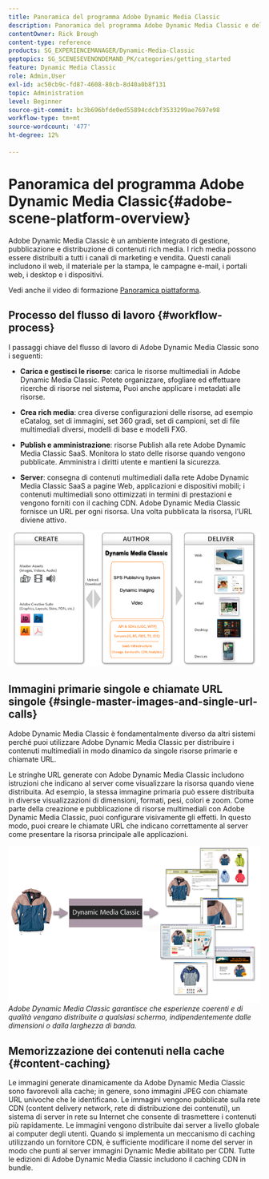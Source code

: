 ```yaml
---
title: Panoramica del programma Adobe Dynamic Media Classic
description: Panoramica del programma Adobe Dynamic Media Classic e dell'intero processo di workflow.
contentOwner: Rick Brough
content-type: reference
products: SG_EXPERIENCEMANAGER/Dynamic-Media-Classic
geptopics: SG_SCENESEVENONDEMAND_PK/categories/getting_started
feature: Dynamic Media Classic
role: Admin,User
exl-id: ac50cb9c-fd87-4608-80cb-8d40a0b8f131
topic: Administration
level: Beginner
source-git-commit: bc3b696bfde0ed55894cdcbf3533299ae7697e98
workflow-type: tm+mt
source-wordcount: '477'
ht-degree: 12%

---
```


# Panoramica del programma Adobe Dynamic Media Classic{#adobe-scene-platform-overview}

Adobe Dynamic Media Classic è un ambiente integrato di gestione, pubblicazione e distribuzione di contenuti rich media. I rich media possono essere distribuiti a tutti i canali di marketing e vendita. Questi canali includono il web, il materiale per la stampa, le campagne e-mail, i portali web, i desktop e i dispositivi.

Vedi anche il video di formazione [Panoramica piattaforma](https://s7d5.scene7.com/s7viewers/html5/VideoViewer.html?videoserverurl=https://s7d5.scene7.com/is/content/&amp;emailurl=https://s7d5.scene7.com/s7/emailFriend&amp;serverUrl=https://s7d5.scene7.com/is/image/&amp;config=Scene7SharedAssets/Universal_HTML5_Video&amp;contenturl=https://s7d5.scene7.com/skins/&amp;asset=S7tutorials/572_Platform%20Overview_converted%20renamed_Getting%20Started-AVS).

## Processo del flusso di lavoro {#workflow-process}

I passaggi chiave del flusso di lavoro di Adobe Dynamic Media Classic sono i seguenti:

* **Carica e gestisci le risorse**: carica le risorse multimediali in Adobe Dynamic Media Classic. Potete organizzare, sfogliare ed effettuare ricerche di risorse nel sistema, Puoi anche applicare i metadati alle risorse.

* **Crea rich media**: crea diverse configurazioni delle risorse, ad esempio eCatalog, set di immagini, set 360 gradi, set di campioni, set di file multimediali diversi, modelli di base e modelli FXG.

* **Publish e amministrazione**: risorse Publish alla rete Adobe Dynamic Media Classic SaaS. Monitora lo stato delle risorse quando vengono pubblicate. Amministra i diritti utente e mantieni la sicurezza.

* **Server**: consegna di contenuti multimediali dalla rete Adobe Dynamic Media Classic SaaS a pagine Web, applicazioni e dispositivi mobili; i contenuti multimediali sono ottimizzati in termini di prestazioni e vengono forniti con il caching CDN. Adobe Dynamic Media Classic fornisce un URL per ogni risorsa. Una volta pubblicata la risorsa, l’URL diviene attivo.

![Processo del flusso di lavoro di Adobe Dynamic Media Classic](/help/using/assets/gs_workflow.png)

## Immagini primarie singole e chiamate URL singole {#single-master-images-and-single-url-calls}

Adobe Dynamic Media Classic è fondamentalmente diverso da altri sistemi perché puoi utilizzare Adobe Dynamic Media Classic per distribuire i contenuti multimediali in modo dinamico da singole risorse primarie e chiamate URL.

Le stringhe URL generate con Adobe Dynamic Media Classic includono istruzioni che indicano al server come visualizzare la risorsa quando viene distribuita. Ad esempio, la stessa immagine primaria può essere distribuita in diverse visualizzazioni di dimensioni, formati, pesi, colori e zoom. Come parte della creazione e pubblicazione di risorse multimediali con Adobe Dynamic Media Classic, puoi configurare visivamente gli effetti. In questo modo, puoi creare le chiamate URL che indicano correttamente al server come presentare la risorsa principale alle applicazioni.

![Adobe Dynamic Media Classic è in grado di fornire la stessa immagine principale a supporti diversi in formati e dimensioni diversi.](/help/using/assets/gs_dynamic_publishing.png)
*Adobe Dynamic Media Classic garantisce che esperienze coerenti e di qualità vengano distribuite a qualsiasi schermo, indipendentemente dalle dimensioni o dalla larghezza di banda.*

## Memorizzazione dei contenuti nella cache {#content-caching}

Le immagini generate dinamicamente da Adobe Dynamic Media Classic sono favorevoli alla cache; in genere, sono immagini JPEG con chiamate URL univoche che le identificano. Le immagini vengono pubblicate sulla rete CDN (content delivery network, rete di distribuzione dei contenuti), un sistema di server in rete su Internet che consente di trasmettere i contenuti più rapidamente. Le immagini vengono distribuite dai server a livello globale ai computer degli utenti. Quando si implementa un meccanismo di caching utilizzando un fornitore CDN, è sufficiente modificare il nome del server in modo che punti al server immagini Dynamic Medie abilitato per CDN. Tutte le edizioni di Adobe Dynamic Media Classic includono il caching CDN in bundle.
